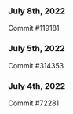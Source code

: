 ### July 8th, 2022

Commit #119181

### July 5th, 2022

Commit #314353


### July 4th, 2022

Commit #72281
